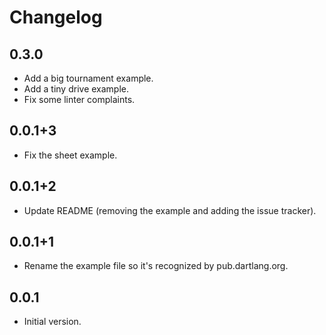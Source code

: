 # Changelog

## 0.3.0

- Add a big tournament example.
- Add a tiny drive example.
- Fix some linter complaints.

## 0.0.1+3

- Fix the sheet example.

## 0.0.1+2

- Update README (removing the example and adding the issue tracker).

## 0.0.1+1

- Rename the example file so it's recognized by pub.dartlang.org.

## 0.0.1

- Initial version.
